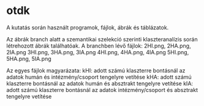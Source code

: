 # otdk
A kutatás során használt programok, fájlok, ábrák és táblázatok.

Az ábrák branch alatt a szemantikai szelekció szerinti klaszteranalízis során létrehozott ábrák találhatóak.
A branchben lévő fájlok:
  2HI.png, 2HA.png, 2IA.png
  3HI.png, 3HA.png, 3IA.png
  4HI.png, 4HA.png, 4IA.png
  5HI.png, 5HA.png, 5IA.png
  
Az egyes fájlok magyarázata:
  kHI: adott számú klaszterre bontásnál az adatok humán és intézmény/csoport tengelyre vetítése
  kHA: adott számú klaszterre bontásnál az adatok humán és absztrakt tengelyre vetítése
  kIA: adott számú klaszterre bontásnál az adatok intézmény/csoport és absztrakt tengelyre vetítése
